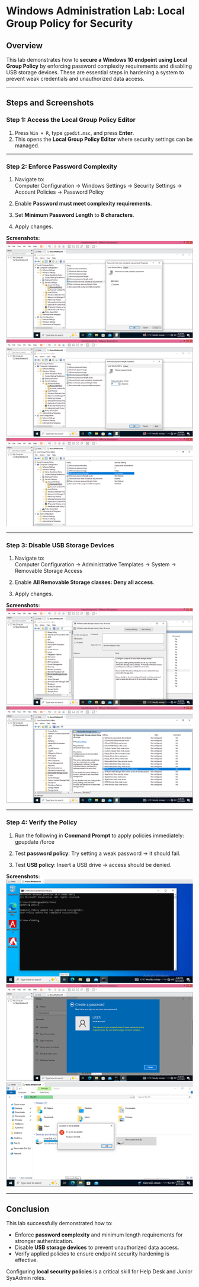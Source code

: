 # Windows Administration Lab: Local Group Policy for Security

## Overview
This lab demonstrates how to **secure a Windows 10 endpoint using Local Group Policy** by enforcing password complexity requirements and disabling USB storage devices. These are essential steps in hardening a system to prevent weak credentials and unauthorized data access.

---

## Steps and Screenshots

### Step 1: Access the Local Group Policy Editor
1. Press `Win + R`, type `gpedit.msc`, and press **Enter**.  
2. This opens the **Local Group Policy Editor** where security settings can be managed.

---

### Step 2: Enforce Password Complexity
1. Navigate to:  
Computer Configuration → Windows Settings → Security Settings → Account Policies → Password Policy

2. Enable **Password must meet complexity requirements**.  
3. Set **Minimum Password Length** to **8 characters**.  
4. Apply changes.

**Screenshots:**  
![Password Complexity Enabled](./screenshots/Password_Complexity_Requirements_Enabled.PNG)  
![Minimum Password Length](./screenshots/Minimum_Password_Length_8_Characters.PNG)  
![Password Policy Confirmation](./screenshots/Password_Policy_Window_Confirming_Changes.PNG)

---

### Step 3: Disable USB Storage Devices
1. Navigate to:  
Computer Configuration → Administrative Templates → System → Removable Storage Access

2. Enable **All Removable Storage classes: Deny all access**.  
3. Apply changes.

**Screenshots:**  
![USB Storage Denied Policy](./screenshots/All_Removable_Storage_Classes_Enabled.PNG)  
![USB Policy Confirmation](./screenshots/Policy_Window_Confirming_USB_Storage_Denied.PNG)

---

### Step 4: Verify the Policy
1. Run the following in **Command Prompt** to apply policies immediately:  
gpupdate /force

2. Test **password policy**: Try setting a weak password → it should fail.  
3. Test **USB policy**: Insert a USB drive → access should be denied.

**Screenshots:**  
![Policy Updated](./screenshots/Policy_Updated_Successfully.PNG)  
![Password Failed](./screenshots/Password_Failed_Because_Of_Complexity_Policy.PNG)  
![USB Access Denied](./screenshots/USB_Access_Denied.PNG)

---

## Conclusion
This lab successfully demonstrated how to:  
- Enforce **password complexity** and minimum length requirements for stronger authentication.  
- Disable **USB storage devices** to prevent unauthorized data access.  
- Verify applied policies to ensure endpoint security hardening is effective.  

Configuring **local security policies** is a critical skill for Help Desk and Junior SysAdmin roles.

